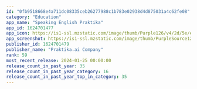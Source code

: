 ```yaml
---
id: "0fb9518668e4a711dc08335ceb26277988c1b783e02938d4d875031a4c62fe08"
category: "Education"
app_name: "Speaking English Praktika"
app_id: 1624701477
app_icon: https://is1-ssl.mzstatic.com/image/thumb/Purple126/v4/2d/5e/e4/2d5ee43a-3d22-dee5-8c66-8fa1046575cd/AppIcon-0-0-1x_U007emarketing-0-0-0-7-0-0-sRGB-0-0-0-GLES2_U002c0-512MB-85-220-0-0.png/1024x1024bb.png
app_screenshot: https://is1-ssl.mzstatic.com/image/thumb/PurpleSource126/v4/8a/4c/1d/8a4c1d5d-96cc-04bc-c633-36f973797411/753c64a0-85e7-4e8a-8b2b-63ff20a9801d_1284_2778-1.jpg/1284x2778bb.png
publisher_id: 1624701479
publisher_name: "Praktika.ai Company"
rank: 59
most_recent_release: 2024-01-25 00:00:00
release_count_in_past_year: 35
release_count_in_past_year_category: 16
release_count_in_past_year_top_in_category: 35
---
```

